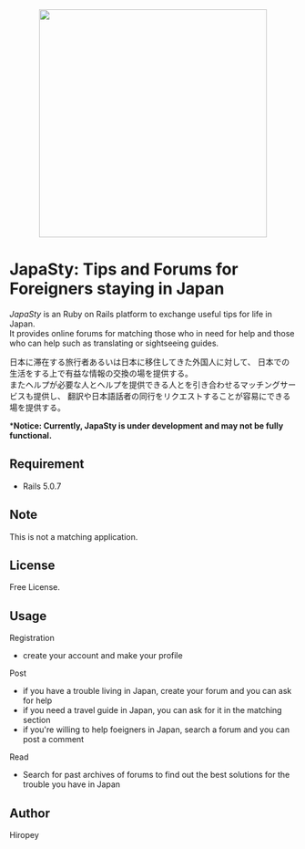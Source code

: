 <div align="center"><img src="https://.png" width="400"/></div>

# JapaSty: Tips and Forums for Foreigners staying in Japan
*JapaSty* is an Ruby on Rails platform to exchange useful tips for life in Japan.  
It provides online forums for matching those who in need for help and those who can help such as translating or sightseeing guides.  
  
日本に滞在する旅行者あるいは日本に移住してきた外国人に対して、
日本での生活をする上で有益な情報の交換の場を提供する。  
またヘルプが必要な人とヘルプを提供できる人とを引き合わせるマッチングサービスも提供し、
翻訳や日本語話者の同行をリクエストすることが容易にできる場を提供する。

***Notice: Currently, JapaSty is under development and may not be fully functional.**

## Requirement
- Rails 5.0.7

## Note
This is not a matching application.

## License
Free License.

## Usage
Registration
- create your account and make your profile  
  
Post  
- if you have a trouble living in Japan, create your forum and you can ask for help  
- if you need a travel guide in Japan, you can ask for it in the matching section  
- if you're willing to help foeigners in Japan, search a forum and you can post a comment  
  
Read
- Search for past archives of forums to find out the best solutions for the trouble you have in Japan

## Author
Hiropey


